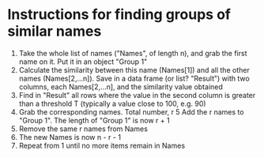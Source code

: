 # Instructions for finding groups of similar names

1. Take the whole list of names ("Names", of length n), and grab the first name on it. Put it in an object "Group 1"
2. Calculate the similarity between this name (Names[1]) and all the other names (Names[2,...n]). Save in a data frame (or list? "Result") with two columns, each Names[2,...n], and the similarity value obtained
3. Find in "Result" all rows where the value in the second column is greater than a threshold T (typically a value close to 100, e.g. 90)
4. Grab the corresponding names. Total number, r
5 Add the r names to "Group 1". The length of "Group 1" is now r + 1
6. Remove the same r names from Names
7. The new Names is now n - r - 1
8. Repeat from 1 until no more items remain in Names
